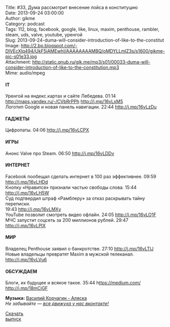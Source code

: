 Title: #33, Дума рассмотрит внесение лойса в конституцию  
Date: 2013-09-24 03:00:00  
Author: gikme  
Category: podcast  
Tags: 112, blog, facebook, google, like, linux, maxim, penthouse, rambler, steam, uds, valve, youtube, уренгой  
Slug: 2013-09-24-duma-will-consider-introduction-of-like-to-the-constitut  
Image: http://2.bp.blogspot.com/-DIVEcXlq494/UkF5iAMEwhI/AAAAAAAAMBQ/oMDYLLmlZ3s/s1600/gikme-pic-s01e33.jpg  
Attachment: http://static.qnub.ru/gik.me/mp3/s01/00033-duma-will-consider-introduction-of-like-to-the-constitution.mp3  
Mime: audio/mpeg

#### IT

Уренгой на яндекс.картах и сайте Лебедева. 01:14  
<http://maps.yandex.ru/-/CVbRrPPh> <http://j.mp/16vLxM5>  
Логотип Google и новая панель навигации. 22:44 <http://j.mp/16vLzDu>

#### ГАДЖЕТЫ

Цифропаты. 04:06 <http://j.mp/16vLCPX>

#### ИГРЫ

Анонс Valve про Steam. 06:50 <http://j.mp/16vLDDv>

#### ИНТЕРНЕТ

Facebook пообещал сделать интернет в 100 раз эффективнее. 09:59  
<http://j.mp/16vLHDd>  
Кнопку «Нравится» признали частью свободы слова. 15:44  
<http://j.mp/16vLH5W>  
Суд подтвердил штраф «Рамблеру» за отказ раскрывать тайну переписки.  
19:43 <http://j.mp/16vLMXy>  
YouTube позволит смотреть видео офлайн. 24:05 <http://j.mp/16vLO1F>  
МЧС запустит соцсеть за 200 миллионов рублей. 29:47  
<http://j.mp/16vLPlX>

#### МИР

Владелец Penthouse заявил о банкротстве. 27:10 <http://j.mp/16vLTlJ>  
Новые владельцы превратят Maxim в мужской телеканал.  
<http://j.mp/16vLVu6>

#### ОБСУЖДАЕМ

Блоги, их будущее и всякое такое. 35:44 h<ttps://medium.com/>  
<http://j.mp/18mCjGF>

**Музыка:** [Василий Корчагин - Аляска](http://vk.com/bacc3)  
*Не забывайте — [вся движуха у нас вконтакте!](http://vk.com/gikme)*

[Скачать  
выпуск](http://static.qnub.ru/gik.me/mp3/s01/00033-duma-will-consider-introduction-of-like-to-the-constitution.mp3)

